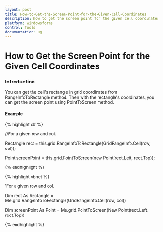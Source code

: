 ```yaml
---
layout: post
title: How-to-Get-the-Screen-Point-for-the-Given-Cell-Coordinates
description: how to get the screen point for the given cell coordinates
platform: windowsforms
control: Tools
documentation: ug
---
```


# How to Get the Screen Point for the Given Cell Coordinates

### Introduction

You can get the cell's rectangle in grid coordinates from RangeInfoToRectangle method. Then with the rectangle's coordinates, you can get the screen point using PointToScreen method.

#### Example

{% highlight c# %}



//For a given row and col.

Rectangle rect = this.grid.RangeInfoToRectangle(GridRangeInfo.Cell(row, col));

Point screenPoint = this.grid.PointToScreen(new Point(rect.Left, rect.Top));


{% endhighlight %}

{% highlight vbnet %}



'For a given row and col.

Dim rect As Rectangle = Me.grid.RangeInfoToRectangle(GridRangeInfo.Cell(row, col))

Dim screenPoint As Point = Me.grid.PointToScreen(New Point(rect.Left, rect.Top))


{% endhighlight %}

